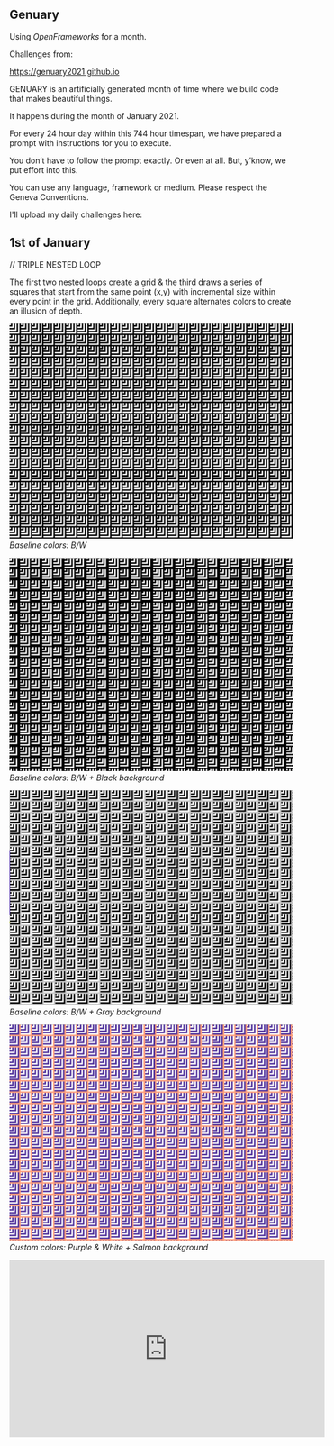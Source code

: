 ## Genuary

Using _OpenFrameworks_ for a month.

Challenges from:

https://genuary2021.github.io

GENUARY is an artificially generated month of time where we build code that makes beautiful things.

It happens during the month of January 2021.

For every 24 hour day within this 744 hour timespan, we have prepared a prompt with instructions for you to execute.

You don’t have to follow the prompt exactly. Or even at all. But, y’know, we put effort into this.

You can use any language, framework or medium. Please respect the Geneva Conventions.


I'll upload my daily challenges here:


## 1st of January

// TRIPLE NESTED LOOP

The first two nested loops create a grid & the third draws a series of squares that start from the same point (x,y) with incremental size within every point in the grid. Additionally, every square alternates colors to create an illusion of depth.

![day 1](Jan-1/Jan-1_2.png)
_Baseline colors: B/W_

![day 1](Jan-1/Jan-1_1.png)
_Baseline colors: B/W + Black background_

![day 1](Jan-1/Jan-1_3.png)
_Baseline colors: B/W + Gray background_

![day 1](Jan-1/Jan-1_4.png)
_Custom colors: Purple & White + Salmon background_


<iframe width="560" height="315" src="https://www.youtube.com/embed/ZnE48DMeWCQ" frameborder="0" allow="accelerometer; autoplay; clipboard-write; encrypted-media; gyroscope; picture-in-picture" allowfullscreen></iframe>



